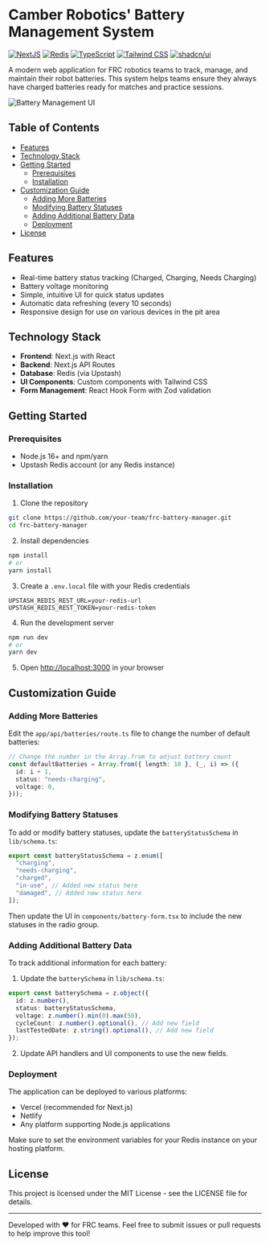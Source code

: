 # Camber Robotics' Battery Management System

[![NextJS](https://img.shields.io/badge/Built%20with-Next.js-000000?style=flat-square&logo=next.js)](https://nextjs.org/)
[![Redis](https://img.shields.io/badge/Database-Redis-DC382D?style=flat-square&logo=redis)](https://redis.io/)
[![TypeScript](https://img.shields.io/badge/Language-TypeScript-3178C6?style=flat-square&logo=typescript)](https://www.typescriptlang.org/)
[![Tailwind CSS](https://img.shields.io/badge/Style-TailwindCSS-38B2AC?style=flat-square&logo=tailwindcss)](https://tailwindcss.com/)
[![shadcn/ui](https://img.shields.io/badge/UI-shadcn%2Fui-000000?style=flat-square&logo=shadcnui)](https://ui.shadcn.com/)

A modern web application for FRC robotics teams to track, manage, and maintain their robot batteries. This system helps teams ensure they always have charged batteries ready for matches and practice sessions.

![Battery Management UI](https://camber-batteries.tajhans.com/preview.png)

## Table of Contents

- [Features](#features)
- [Technology Stack](#technology-stack)
- [Getting Started](#getting-started)
  - [Prerequisites](#prerequisites)
  - [Installation](#installation)
- [Customization Guide](#customization-guide)
  - [Adding More Batteries](#adding-more-batteries)
  - [Modifying Battery Statuses](#modifying-battery-statuses)
  - [Adding Additional Battery Data](#adding-additional-battery-data)
  - [Deployment](#deployment)
- [License](#license)

## Features

- Real-time battery status tracking (Charged, Charging, Needs Charging)
- Battery voltage monitoring
- Simple, intuitive UI for quick status updates
- Automatic data refreshing (every 10 seconds)
- Responsive design for use on various devices in the pit area

## Technology Stack

- **Frontend**: Next.js with React
- **Backend**: Next.js API Routes
- **Database**: Redis (via Upstash)
- **UI Components**: Custom components with Tailwind CSS
- **Form Management**: React Hook Form with Zod validation

## Getting Started

### Prerequisites

- Node.js 16+ and npm/yarn
- Upstash Redis account (or any Redis instance)

### Installation

1. Clone the repository

```bash
git clone https://github.com/your-team/frc-battery-manager.git
cd frc-battery-manager
```

2. Install dependencies

```bash
npm install
# or
yarn install
```

3. Create a `.env.local` file with your Redis credentials

```
UPSTASH_REDIS_REST_URL=your-redis-url
UPSTASH_REDIS_REST_TOKEN=your-redis-token
```

4. Run the development server

```bash
npm run dev
# or
yarn dev
```

5. Open [http://localhost:3000](http://localhost:3000) in your browser

## Customization Guide

### Adding More Batteries

Edit the `app/api/batteries/route.ts` file to change the number of default batteries:

```typescript
// Change the number in the Array.from to adjust battery count
const defaultBatteries = Array.from({ length: 10 }, (_, i) => ({
  id: i + 1,
  status: "needs-charging",
  voltage: 0,
}));
```

### Modifying Battery Statuses

To add or modify battery statuses, update the `batteryStatusSchema` in `lib/schema.ts`:

```typescript
export const batteryStatusSchema = z.enum([
  "charging",
  "needs-charging",
  "charged",
  "in-use", // Added new status here
  "damaged", // Added new status here
]);
```

Then update the UI in `components/battery-form.tsx` to include the new statuses in the radio group.

### Adding Additional Battery Data

To track additional information for each battery:

1. Update the `batterySchema` in `lib/schema.ts`:

```typescript
export const batterySchema = z.object({
  id: z.number(),
  status: batteryStatusSchema,
  voltage: z.number().min(0).max(50),
  cycleCount: z.number().optional(), // Add new field
  lastTestedDate: z.string().optional(), // Add new field
});
```

2. Update API handlers and UI components to use the new fields.

### Deployment

The application can be deployed to various platforms:

- Vercel (recommended for Next.js)
- Netlify
- Any platform supporting Node.js applications

Make sure to set the environment variables for your Redis instance on your hosting platform.

## License

This project is licensed under the MIT License - see the LICENSE file for details.

---

Developed with ❤️ for FRC teams. Feel free to submit issues or pull requests to help improve this tool!
